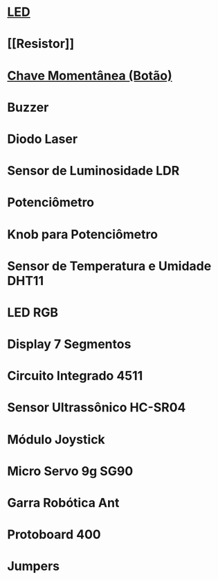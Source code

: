 # [LED](https://pt.wikipedia.org/wiki/Diodo_emissor_de_luz)
# [[Resistor]]
# [Chave Momentânea (Botão)](https://en.wikipedia.org/wiki/Push-button)
# Buzzer
# Diodo Laser
# Sensor de Luminosidade LDR
# Potenciômetro
# Knob para Potenciômetro
# Sensor de Temperatura e Umidade DHT11
# LED RGB
# Display 7 Segmentos
# Circuito Integrado 4511
# Sensor Ultrassônico HC-SR04
# Módulo Joystick
# Micro Servo 9g SG90
# Garra Robótica Ant
# Protoboard 400
# Jumpers